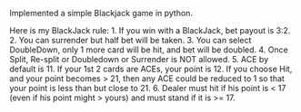 Implemented a simple Blackjack game in python.

Here is my BlackJack rule:
    1. If you win with a BlackJack, bet payout is 3:2.
    2. You can surrender but half bet will be taken.
    3. You can select DoubleDown, only 1 more card will be hit, and
    bet will be doubled.
    4. Once Split, Re-split or Doubledown or Surrender is NOT allowed. 
    5. ACE by default is 11. If your 1st 2 cards are ACEs, your point
    is 12. If you choose Hit, and your point becomes > 21, then any
    ACE could be reduced to 1 so that your point is less than but close
    to 21.
    6. Dealer must hit if his point is < 17 (even if his point might >
    yours) and must stand if it is >= 17.
